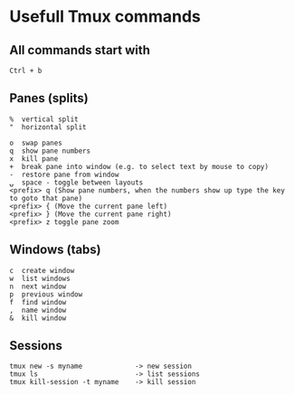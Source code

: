# Usefull Tmux commands

## All commands start with 
```
Ctrl + b
```

## Panes (splits)
```
%  vertical split
"  horizontal split

o  swap panes
q  show pane numbers
x  kill pane
+  break pane into window (e.g. to select text by mouse to copy)
-  restore pane from window
⍽  space - toggle between layouts
<prefix> q (Show pane numbers, when the numbers show up type the key to goto that pane)
<prefix> { (Move the current pane left)
<prefix> } (Move the current pane right)
<prefix> z toggle pane zoom
```

## Windows (tabs)
```
c  create window
w  list windows
n  next window
p  previous window
f  find window
,  name window
&  kill window
```

## Sessions
```
tmux new -s myname             -> new session
tmux ls                        -> list sessions
tmux kill-session -t myname    -> kill session
```
